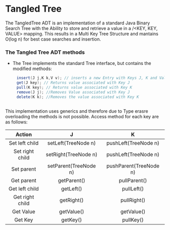 # Tangled Tree

The TangledTree ADT is an implementation of a standard Java Binary Search Tree with the Ability to store and retrieve a value in a /<KEY, KEY, VALUE> mapping.
This results in a Multi Key Tree Structure and mantains O(log n) for best case searches and insertion.


### The Tangled Tree ADT methods
- The Tree implements the standard Tree interface, but contains the modified methods:

```Java
     insert(J j,K k,V v); // inserts a new Entry with Keys J, K and Value V
     get(J key); // Returns value associated with Key J
     pull(K key); // Returns value associated with Key K
     remove(J j); //Removes Value associated with Key J
     delete(K k); //Removes the value associated with Key K
     
```
     
 This implementation uses generics and therefore due to Type erasre overloading the methods is not possible.
 Access method for each key are as follows:
 
|**Action**|**J**|**K**|
|:-----:|:-----:|:-----:|
|Set left child|setLeft(TreeNode n)|pushLeft(TreeNode n)|
|Set right child|setRight(TreeNode n)|pushLeft(TreeNode n)|
|Set parent|setParent(TreeNode n)|pushParent(TreeNode n)|
|Get parent|getParent()|pullParent()|
|Get left child|getLeft()|pullLeft()|
|Get right child|getRight()|pullRight()|
|Get Value|getValue()|getValue()|
|Get Key|getKey()|pullKey()|
